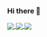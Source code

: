### Hi there 👋


 <a href="https://github.com/htagrour?tab=repositories">
 <img align="center" src="https://badge42.herokuapp.com/api/stats/htagrour">

</a>
 <a href="https://github.com/htagrour?tab=repositories">
 <img align="center" src="https://github-readme-stats.vercel.app/api?username=htagrour&line_height=40&show_icons=true&theme=dark">
  <img align="center" src="https://github-readme-stats.vercel.app/api/top-langs/?username=htagrour&theme=dark"/>
</a>

<!--
[![oel-bour's 42 stats](https://badge42.herokuapp.com/api/stats/oel-bour)](https://github.com/JaeSeoKim/badge42)
[![42 Profile Card](https://1337-readme.vercel.app/api/profile?cursus=42&email=hide&login=oel-bour)](https://github.com/mohouyizme/1337-readme)
[![42 Profile Card](https://1337-readme.vercel.app/api/profile?cursus=42&email=hide&login=oel-bour)](https://github.com/mohouyizme/1337-readme)
**elbourki1/elbourki1** is a ✨ _special_ ✨ repository because its `README.md` (this file) appears on your GitHub profile.
![Elbourki's github stats](https://github-readme-stats.vercel.app/api?username=oelbourki&show_icons=true&theme=dark)
[![42 Profile Card](https://1337-readme.vercel.app/api/profile?cursus=42cursus&login=oel-bour)](https://github.com/mohouyizme/1337-readme)
<a href="https://github.com/oelbourki?tab=repositories">
  <img align="center" src="https://1337-readme.vercel.app/api/profile?cursus=42cursus&login=oel-bour"/>
 </a>
  <img align="center" src="https://1337-readme.vercel.app/api/profile?cursus=42&email=hide&login=oel-bour"/>
